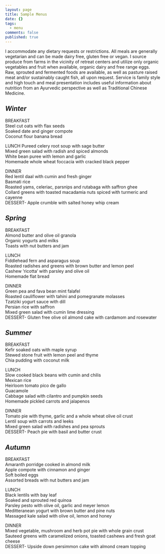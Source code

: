 ```yaml
---
layout: page
title: Sample Menus
date: {}
tags:
  - menu
comments: false
published: true
---
```

I accommodate any dietary requests or restrictions. All meals are generally vegetarian and can be made dairy free, gluten free or vegan. I source produce from farms in the vicinity of retreat centers and utilize only organic vegetables and fruit when available, organic dairy and free range eggs. Raw, sprouted and fermented foods are available, as well as pasture raised meat and/or sustainably caught fish, all upon request. Service is family style and high touch and meal presentation includes useful information about nutrition from an Ayurvedic perspective as well as Traditional Chinese Medicine.

## *Winter*  
BREAKFAST  
Steel cut oats with flax seeds  
Soaked date and ginger compote  
Coconut flour banana bread  

LUNCH 
Pureed celery root soup with sage butter  
Mixed green salad with radish and spiced almonds  
White bean puree with lemon and garlic  
Homemade whole wheat foccacia with cracked black pepper  

DINNER  
Red lentil daal with cumin and fresh ginger  
Basmati rice  
Roasted yams, celeriac, parsnips and rutabaga with saffron ghee  
Collard greens with toasted macadamia nuts spiced with turmeric and cayenne  
DESSERT- Apple crumble with salted honey whip cream  

## *Spring*  
BREAKFAST  
Almond butter and olive oil granola  
Organic yogurts and milks  
Toasts with nut butters and jam  

LUNCH  
Fiddlehead fern and asparagus soup  
Roasted radishes and greens with brown butter and lemon peel  
Cashew ‘ricotta’ with parsley and olive oil  
Homemade flat bread  

DINNER  
Green pea and fava bean mint falafel  
Roasted cauliflower with tahini and pomegranate molasses  
Tzatziki  yogurt sauce with dill  
Persian rice with saffron  
Mixed green salad with cumin lime dressing  
DESSERT- Gluten free olive oil almond cake with cardamom and rosewater  

## *Summer*  
BREAKFAST  
Kefir soaked oats with maple syrup  
Stewed stone fruit with lemon peel and thyme  
Chia pudding with coconut milk  

LUNCH  
Slow cooked black beans with cumin and chilis  
Mexican rice  
Heirloom tomato pico de gallo  
Guacamole  
Cabbage salad with cilantro and pumpkin seeds  
Homemade pickled carrots and jalapenos  

DINNER  
Tomato pie with thyme, garlic and a whole wheat olive oil crust  
Lentil soup with carrots and leeks  
Mixed green salad with radishes and pea sprouts  
DESSERT- Peach pie with basil and butter crust  

## *Autumn*  
BREAKFAST  
Amaranth porridge cooked in almond milk  
Apple compote with cinnamon and ginger  
Soft boiled eggs  
Assorted breads with nut butters and jam  

LUNCH  
Black lentils with bay leaf  
Soaked and sprouted red quinoa  
Parsley pesto with olive oil, garlic and meyer lemon  
Meditteranean yogurt with brown butter and pine nuts  
Massaged kale salad with olive oil, lemon and honey  

DINNER  
Mixed vegetable, mushroom and herb pot pie with whole grain crust  
Sauteed greens with caramelized onions, toasted cashews and fresh goat cheese  
DESSERT- Upside down persimmon cake with almond cream topping  
